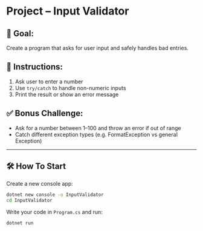 # Project – Input Validator

## 🧠 Goal:
Create a program that asks for user input and safely handles bad entries.

## 🔧 Instructions:
1. Ask user to enter a number
2. Use `try/catch` to handle non-numeric inputs
3. Print the result or show an error message

## ✅ Bonus Challenge:
- Ask for a number between 1–100 and throw an error if out of range
- Catch different exception types (e.g. FormatException vs general Exception)

---

## 🛠️ How To Start

Create a new console app:
```bash
dotnet new console -o InputValidator
cd InputValidator
```

Write your code in `Program.cs` and run:
```bash
dotnet run
```
